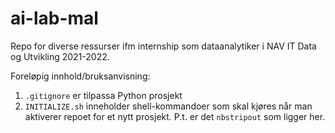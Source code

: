 # ai-lab-mal

Repo for diverse ressurser ifm internship som dataanalytiker i NAV IT Data og Utvikling 2021-2022.


Foreløpig innhold/bruksanvisning:

1. `.gitignore` er tilpassa Python prosjekt
2. `INITIALIZE.sh` inneholder shell-kommandoer som skal kjøres når man aktiverer repoet for et nytt prosjekt. P.t. er det `nbstripout` som ligger her.



